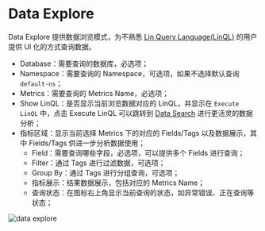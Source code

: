# Data Explore

Data Explore 提供数据浏览模式，为不熟悉 [Lin Query Language(LinQL)](../lin-ql.md) 的用户提供 UI 化的方式查询数据。
- Database：需要查询的数据库，必选项；
- Namespace：需要查询的 Namespace，可选项，如果不选择默认查询 `default-ns`； 
- Metrics：需要查询的 Metrics Name，必选项；
- Show LinQL：是否显示当前浏览数据对应的 LinQL，并显示在 `Execute LinQL` 中，点击 Execute LinQL 可以跳转到 [Data Search](./search.md) 进行更活灵的数据分析；
- 指标区域：显示当前选择 Metrics 下的对应的 Fields/Tags 以及数据展示，其中 Fields/Tags 供进一步分析数据使用；
  - Field：需要查询哪些字段，必选项，可以提供多个 Fields 进行查询；
  - Filter：通过 Tags 进行过滤数据，可选项；
  - Group By：通过 Tags 进行分组查询，可选项；
  - 指标展示：结果数据展示，包括对应的 Metrics Name；
  - 查询状态：在图标右上角显示当前查询的状态，如异常错误、正在查询等状态；

<image-window>

![data explore](@images/guide/admin_ui/data_explore.png)

</image-window>
